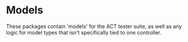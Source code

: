 # Models

These packages contain 'models' for the ACT tester suite, as well as any logic for model types that isn't specifically
tied to one controller.
